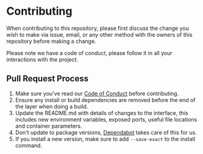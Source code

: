 # Contributing

When contributing to this repository, please first discuss the change you wish to make via issue,
email, or any other method with the owners of this repository before making a change.

Please note we have a code of conduct, please follow it in all your interactions with the project.

## Pull Request Process

1. Make sure you've read our [Code of Conduct](https://github.com/YogliB/svelte-component-template/blob/master/CODE-OF-CONDUCT.md) before contributing.
2. Ensure any install or build dependencies are removed before the end of the layer when doing a
   build.
3. Update the README.md with details of changes to the interface, this includes new environment
   variables, exposed ports, useful file locations and container parameters.
4. Don't update to package versions, [Dependabot](https://dependabot.com) takes care of this for us.
5. If you install a new version, make sure to add `--save-exact` to the install command.
